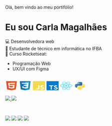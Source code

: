 Olá, bem vindo ao meu portifólio!
<h1>Eu sou Carla Magalhães</h1>

💻 Desenvolvedora web <br>
🏫 Estudante de técnico em informática no IFBA <br>
🚀 Curso Rocketseat:
- Programação Web
- UX/UI com Figma

<div style="display: inline_block"><br>
<img align="center" alt="Rafa-HTML" height="30" width="40" src="https://raw.githubusercontent.com/devicons/devicon/master/icons/html5/html5-original.svg">
  <img align="center" alt="Rafa-CSS" height="30" width="40" src="https://raw.githubusercontent.com/devicons/devicon/master/icons/css3/css3-original.svg">
  <img align="center" alt="Rafa-Js" height="30" width="40" src="https://raw.githubusercontent.com/devicons/devicon/master/icons/javascript/javascript-plain.svg">
  <img align="center" alt="Rafa-Ts" height="30" width="40" src="https://raw.githubusercontent.com/devicons/devicon/master/icons/typescript/typescript-plain.svg">
  <img align="center" alt="Rafa-React" height="30" width="40" src="https://raw.githubusercontent.com/devicons/devicon/master/icons/react/react-original.svg">
  <img align="center" alt="Rafa-Python" height="30" width="40" src="https://raw.githubusercontent.com/devicons/devicon/master/icons/python/python-original.svg">
</div><br>

<div>
  <a href="https://github.com/carlamagalhaes8">
  <img height=180em src="https://github-readme-stats.vercel.app/api?username=carlamagalhaes8&show_icons=true&theme=noctis_minimus"/>
  <img height=180em src="https://github-readme-stats.vercel.app/api/top-langs/?username=carlamagalhaes8&layout=compact&theme=noctis_minimus"/>
</div>

<br><div> 
  <a href="https://www.instagram.com/carla_magalhaes404/" target="_blank"><img src="https://img.shields.io/badge/-Instagram-%23E4405F?style=for-the-badge&logo=instagram&logoColor=white" target="_blank"></a>
 <a href="https://discord.com/channels/@me" target="_blank"><img src="https://img.shields.io/badge/Discord-7289DA?style=for-the-badge&logo=discord&logoColor=white" target="_blank"></a> 
  <a href = "mailto:carlamagalhaes404@gmail.com"><img src="https://img.shields.io/badge/-Gmail-%23333?style=for-the-badge&logo=gmail&logoColor=white" target="_blank"></a>
  <a href="https://www.linkedin.com/in/carla-magalh%C3%A3es-4039b6288/" target="_blank"><img src="https://img.shields.io/badge/-LinkedIn-%230077B5?style=for-the-badge&logo=linkedin&logoColor=white" target="_blank"></a> 
</div>

